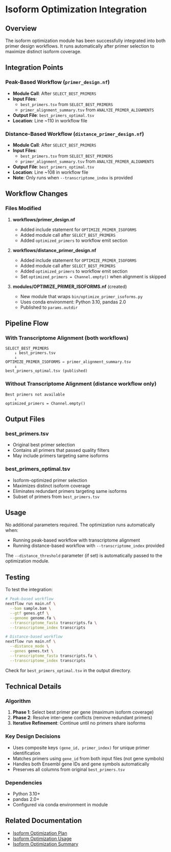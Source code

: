 # Isoform Optimization Integration

## Overview
The isoform optimization module has been successfully integrated into both primer design workflows. It runs automatically after primer selection to maximize distinct isoform coverage.

## Integration Points

### Peak-Based Workflow (`primer_design.nf`)
- **Module Call**: After `SELECT_BEST_PRIMERS`
- **Input Files**:
  - `best_primers.tsv` from `SELECT_BEST_PRIMERS`
  - `primer_alignment_summary.tsv` from `ANALYZE_PRIMER_ALIGNMENTS`
- **Output File**: `best_primers_optimal.tsv`
- **Location**: Line ~110 in workflow file

### Distance-Based Workflow (`distance_primer_design.nf`)
- **Module Call**: After `SELECT_BEST_PRIMERS`
- **Input Files**:
  - `best_primers.tsv` from `SELECT_BEST_PRIMERS`
  - `primer_alignment_summary.tsv` from `ANALYZE_PRIMER_ALIGNMENTS`
- **Output File**: `best_primers_optimal.tsv`
- **Location**: Line ~108 in workflow file
- **Note**: Only runs when `--transcriptome_index` is provided

## Workflow Changes

### Files Modified
1. **workflows/primer_design.nf**
   - Added include statement for `OPTIMIZE_PRIMER_ISOFORMS`
   - Added module call after `SELECT_BEST_PRIMERS`
   - Added `optimized_primers` to workflow emit section

2. **workflows/distance_primer_design.nf**
   - Added include statement for `OPTIMIZE_PRIMER_ISOFORMS`
   - Added module call after `SELECT_BEST_PRIMERS`
   - Added `optimized_primers` to workflow emit section
   - Set `optimized_primers = Channel.empty()` when alignment is skipped

3. **modules/OPTIMIZE_PRIMER_ISOFORMS.nf** (created)
   - New module that wraps `bin/optimize_primer_isoforms.py`
   - Uses conda environment: Python 3.10, pandas 2.0
   - Published to `params.outdir`

## Pipeline Flow

### With Transcriptome Alignment (both workflows)
```
SELECT_BEST_PRIMERS
    ↓ best_primers.tsv
    ↓
OPTIMIZE_PRIMER_ISOFORMS ← primer_alignment_summary.tsv
    ↓
best_primers_optimal.tsv (published)
```

### Without Transcriptome Alignment (distance workflow only)
```
Best primers not available
    ↓
optimized_primers = Channel.empty()
```

## Output Files

### best_primers.tsv
- Original best primer selection
- Contains all primers that passed quality filters
- May include primers targeting same isoforms

### best_primers_optimal.tsv
- Isoform-optimized primer selection
- Maximizes distinct isoform coverage
- Eliminates redundant primers targeting same isoforms
- Subset of primers from `best_primers.tsv`

## Usage

No additional parameters required. The optimization runs automatically when:
- Running peak-based workflow with transcriptome alignment
- Running distance-based workflow with `--transcriptome_index` provided

The `--distance_threshold` parameter (if set) is automatically passed to the optimization module.

## Testing

To test the integration:

```bash
# Peak-based workflow
nextflow run main.nf \
  --bam sample.bam \
  --gtf genes.gtf \
  --genome genome.fa \
  --transcriptome_fasta transcripts.fa \
  --transcriptome_index transcripts

# Distance-based workflow
nextflow run main.nf \
  --distance_mode \
  --genes genes.txt \
  --transcriptome_fasta transcripts.fa \
  --transcriptome_index transcripts
```

Check for `best_primers_optimal.tsv` in the output directory.

## Technical Details

### Algorithm
1. **Phase 1**: Select best primer per gene (maximum isoform coverage)
2. **Phase 2**: Resolve inter-gene conflicts (remove redundant primers)
3. **Iterative Refinement**: Continue until no primers share isoforms

### Key Design Decisions
- Uses composite keys `(gene_id, primer_index)` for unique primer identification
- Matches primers using `gene_id` from both input files (not gene symbols)
- Handles both Ensembl gene IDs and gene symbols automatically
- Preserves all columns from original `best_primers.tsv`

### Dependencies
- Python 3.10+
- pandas 2.0+
- Configured via conda environment in module

## Related Documentation
- [Isoform Optimization Plan](ISOFORM_OPTIMIZATION_PLAN.md)
- [Isoform Optimization Usage](ISOFORM_OPTIMIZATION_USAGE.md)
- [Isoform Optimization Summary](ISOFORM_OPTIMIZATION_SUMMARY.md)
